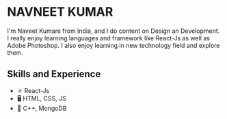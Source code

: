 # NAVNEET KUMAR

I'm Naveet Kumare from India, and I do content on Design an Development. I really enjoy learning languages and framework like React-Js as well as Adobe Photoshop.
I also enjoy learning in new technology field and explore them.

## Skills and Experience
* ⚛ React-Js
* 🖥️ HTML, CSS, JS
* 📁 C++, MongoDB
